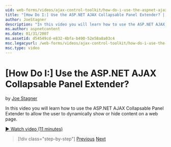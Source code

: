 ```yaml
---
uid: web-forms/videos/ajax-control-toolkit/how-do-i-use-the-aspnet-ajax-collapsable-panel-extender
title: "[How Do I:] Use the ASP.NET AJAX Collapsable Panel Extender? | Microsoft Docs"
author: JoeStagner
description: "In this video you will learn how to use the ASP.NET AJAX Collapsable Panel Extender to allow the user to dynamically show or hide content on a web page."
ms.author: aspnetcontent
ms.date: 01/31/2007
ms.assetid: d54549cd-e832-4bfa-b490-52e58a8a03c4
msc.legacyurl: /web-forms/videos/ajax-control-toolkit/how-do-i-use-the-aspnet-ajax-collapsable-panel-extender
msc.type: video
---
```

[How Do I:] Use the ASP.NET AJAX Collapsable Panel Extender?
====================
by [Joe Stagner](https://github.com/JoeStagner)

In this video you will learn how to use the ASP.NET AJAX Collapsable Panel Extender to allow the user to dynamically show or hide content on a web page.

[&#9654; Watch video (11 minutes)](https://channel9.msdn.com/Blogs/ASP-NET-Site-Videos/how-do-i-use-the-aspnet-ajax-collapsable-panel-extender)

> [!div class="step-by-step"]
> [Previous](how-do-i-use-the-aspnet-ajax-accordion-control.md)
> [Next](how-do-i-use-the-aspnet-ajax-draggable-panel-extender.md)
